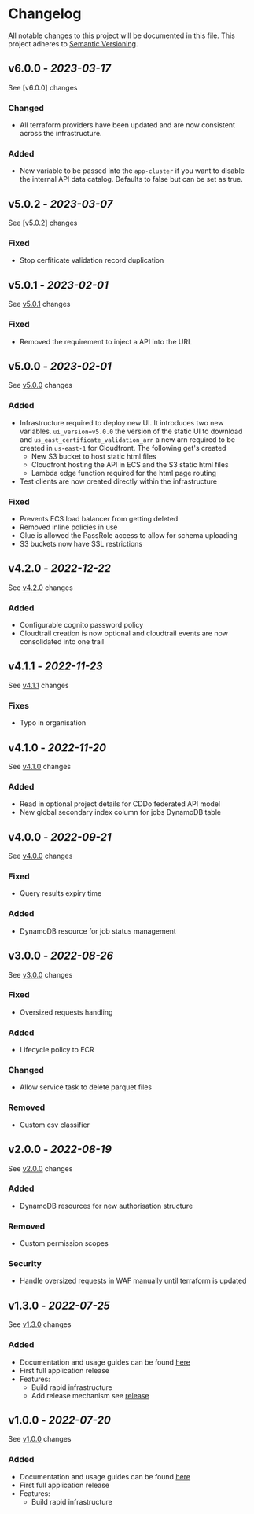 # Changelog

All notable changes to this project will be documented in this file. This project adheres
to [Semantic Versioning](https://semver.org/spec/v2.0.0.html).

## v6.0.0 - _2023-03-17_

See [v6.0.0] changes

### Changed
- All terraform providers have been updated and are now consistent across the infrastructure.

### Added
- New variable to be passed into the `app-cluster` if you want to disable the internal API data catalog. Defaults to false but can be set as true.

## v5.0.2 - _2023-03-07_
See [v5.0.2] changes

### Fixed
- Stop cerfiticate validation record duplication

## v5.0.1 - _2023-02-01_
See [v5.0.1] changes

### Fixed
- Removed the requirement to inject a API into the URL

## v5.0.0 - _2023-02-01_
See [v5.0.0] changes

### Added
- Infrastructure required to deploy new UI. It introduces two new variables. `ui_version=v5.0.0` the version of the static UI to download and `us_east_certificate_validation_arn` a new arn required to be created in `us-east-1` for Cloudfront. The following get's created
  - New S3 bucket to host static html files
  - Cloudfront hosting the API in ECS and the S3 static html files
  - Lambda edge function required for the html page routing
- Test clients are now created directly within the infrastructure

### Fixed
- Prevents ECS load balancer from getting deleted
- Removed inline policies in use
- Glue is allowed the PassRole access to allow for schema uploading
- S3 buckets now have SSL restrictions

## v4.2.0 - _2022-12-22_
See [v4.2.0] changes

### Added
- Configurable cognito password policy
- Cloudtrail creation is now optional and cloudtrail events are now consolidated into one trail

## v4.1.1 - _2022-11-23_
See [v4.1.1] changes

### Fixes
- Typo in organisation

## v4.1.0 - _2022-11-20_
See [v4.1.0] changes

### Added
- Read in optional project details for CDDo federated API model
- New global secondary index column for jobs DynamoDB table

## v4.0.0 - _2022-09-21_
See [v4.0.0] changes

### Fixed
- Query results expiry time

### Added
- DynamoDB resource for job status management

## v3.0.0 - _2022-08-26_

See [v3.0.0] changes

### Fixed
- Oversized requests handling

### Added
- Lifecycle policy to ECR

### Changed
- Allow service task to delete parquet files

### Removed
- Custom csv classifier

## v2.0.0 - _2022-08-19_

See [v2.0.0] changes

### Added
- DynamoDB resources for new authorisation structure

### Removed
- Custom permission scopes

### Security
- Handle oversized requests in WAF manually until terraform is updated

## v1.3.0 - _2022-07-25_

See [v1.3.0] changes

### Added
- Documentation and usage guides can be found [here](https://github.com/no10ds/rapid-infrastructure/tree/master/docs)
- First full application release
- Features:
  - Build rapid infrastructure
  - Add release mechanism see [release](https://github.com/no10ds/rapid-infrastructure/blob/main/docs/guides/contributing.md#releasing)

## v1.0.0 - _2022-07-20_

See [v1.0.0] changes

### Added
- Documentation and usage guides can be found [here](https://github.com/no10ds/rapid-infrastructure/tree/master/docs)
- First full application release
- Features:
  - Build rapid infrastructure


[v5.0.1]: https://github.com/no10ds/rapid-infrastructure/compare/v5.0.0...HEAD
[v5.0.0]: https://github.com/no10ds/rapid-infrastructure/compare/v4.2.0...v5.0.0
[v4.2.0]: https://github.com/no10ds/rapid-infrastructure/compare/v4.1.0...v4.2.0
[v4.1.1]: https://github.com/no10ds/rapid-infrastructure/compare/v4.1.0...v4.1.1
[v4.1.0]: https://github.com/no10ds/rapid-infrastructure/compare/v4.0.0...v4.1.0
[v4.0.0]: https://github.com/no10ds/rapid-infrastructure/compare/v3.0.0...v4.0.0
[v3.0.0]: https://github.com/no10ds/rapid-infrastructure/compare/v2.0.0...v3.0.0
[v2.0.0]: https://github.com/no10ds/rapid-infrastructure/compare/v1.3.0...v2.0.0
[v1.3.0]: https://github.com/no10ds/rapid-infrastructure/compare/v1.0.0...v1.3.0
[v1.0.0]: https://github.com/no10ds/rapid-infrastructure/compare/5298389...v1.0.0
